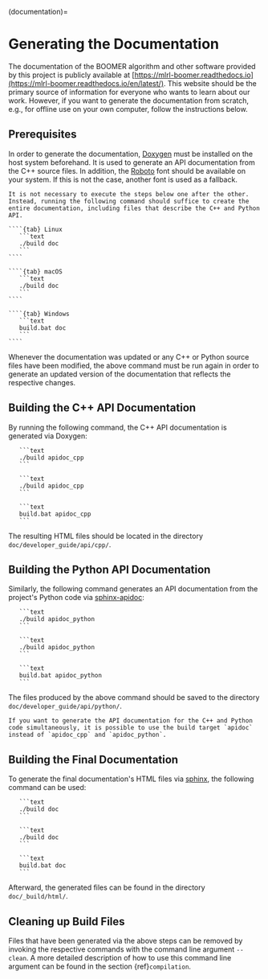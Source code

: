 (documentation)=

# Generating the Documentation

The documentation of the BOOMER algorithm and other software provided by this project is publicly available at [https://mlrl-boomer.readthedocs.io](https://mlrl-boomer.readthedocs.io/en/latest/). This website should be the primary source of information for everyone who wants to learn about our work. However, if you want to generate the documentation from scratch, e.g., for offline use on your own computer, follow the instructions below.

## Prerequisites

In order to generate the documentation, [Doxygen](https://doxygen.nl) must be installed on the host system beforehand. It is used to generate an API documentation from the C++ source files. In addition, the [Roboto](https://fonts.google.com/specimen/Roboto) font should be available on your system. If this is not the case, another font is used as a fallback.

`````{tip}
It is not necessary to execute the steps below one after the other. Instead, running the following command should suffice to create the entire documentation, including files that describe the C++ and Python API.

````{tab} Linux
   ```text
   ./build doc
   ```
````

````{tab} macOS
   ```text
   ./build doc
   ```
````

````{tab} Windows
   ```text
   build.bat doc
   ```
````
`````

Whenever the documentation was updated or any C++ or Python source files have been modified, the above command must be run again in order to generate an updated version of the documentation that reflects the respective changes.

## Building the C++ API Documentation

By running the following command, the C++ API documentation is generated via Doxygen:

````{tab} Linux
   ```text
   ./build apidoc_cpp
   ```
````

````{tab} macOS
   ```text
   ./build apidoc_cpp
   ```
````

````{tab} Windows
   ```text
   build.bat apidoc_cpp
   ```
````

The resulting HTML files should be located in the directory `doc/developer_guide/api/cpp/`.

## Building the Python API Documentation

Similarly, the following command generates an API documentation from the project's Python code via [sphinx-apidoc](https://www.sphinx-doc.org/en/master/man/sphinx-apidoc.html):

````{tab} Linux
   ```text
   ./build apidoc_python
   ```
````

````{tab} macOS
   ```text
   ./build apidoc_python
   ```
````

````{tab} Windows
   ```text
   build.bat apidoc_python
   ```
````

The files produced by the above command should be saved to the directory `doc/developer_guide/api/python/`.

```{note}
If you want to generate the API documentation for the C++ and Python code simultaneously, it is possible to use the build target `apidoc` instead of `apidoc_cpp` and `apidoc_python`.
```

## Building the Final Documentation

To generate the final documentation's HTML files via [sphinx](https://www.sphinx-doc.org/en/master/), the following command can be used:

````{tab} Linux
   ```text
   ./build doc
   ```
````

````{tab} macOS
   ```text
   ./build doc
   ```
````

````{tab} Windows
   ```text
   build.bat doc
   ```
````

Afterward, the generated files can be found in the directory `doc/_build/html/`.

## Cleaning up Build Files

Files that have been generated via the above steps can be removed by invoking the respective commands with the command line argument `--clean`. A more detailed description of how to use this command line argument can be found in the section {ref}`compilation`.
